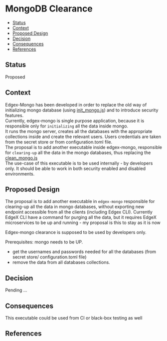 # MongoDB Clearance

<!--ts-->

- [Status](#status)
- [Context](#context)
- [Proposed Design](#proposed-design)
- [Decision](#decision)
- [Consequences](#consequences)
- [References](#references)

<!--te-->

## Status

Proposed

## Context  
Edgex-Mongo has been developed in order to replace the old way of initializing mongo database (using [init_mongo.js](https://github.com/edgexfoundry/developer-scripts/blob/master/init_mongo.js)) and to introduce security features.  <br />
Currently, edgex-mongo is single purpose application, because it is responsible only for `initializing` all the data inside mongo. <br />
It runs the mongo server, creates all the databases with the appropriate collections inside and create the relevant users.
Users credentials are taken from the secret store or from configuration.toml file.   <br />
The proposal is to add another executable inside edgex-mongo, responsible for `clearing-up` all the data in the mongo databases, thus replacing the [clean_mongo.js](https://github.com/edgexfoundry/developer-scripts/blob/master/clean_mongo.js) <br />
The use-case of this executable is to be used internally - by developers only. It should be able to work in both security enabled and disabled environments. 


## Proposed Design 
The proposal is to add another executable in `edgex-mongo` responsible for clearing-up all the data in mongo databases, without exporting new endpoint accessible from all the clients (including Edgex CLI).
Currently EdgeX CLI have a command for purging all the data, but it requires EdgeX microservices to be up and running - my proposal is this to stay as it is now

Edgex-mongo clearance is supposed to be used by developers only.

Prerequisites: mongo needs to be UP.
- get the usernames and passwords needed for all the databases (from secret store/ configuration.toml file)
- remove the data from all databases collections. 

## Decision

Pending ...

## Consequences

This executable could be used from CI or black-box testing as well


## References


